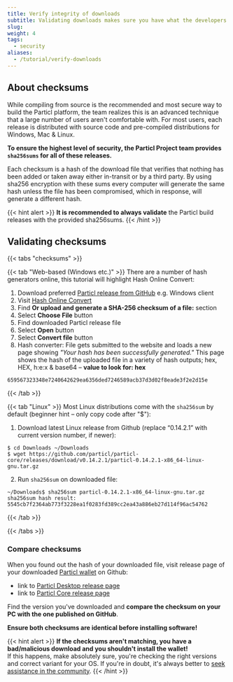 ```yaml
---
title: Verify integrity of downloads
subtitle: Validating downloads makes sure you have what the developers released – and not installing any fake or malware-infected software
slug: 
weight: 4
tags:
  - security
aliases:
  - /tutorial/verify-downloads
---
```


## About checksums

While compiling from source is the recommended and most secure way to build the Particl platform, the team realizes this is an advanced technique that a large number of users aren't comfortable with. For most users, each release is distributed with source code and pre-compiled distributions for Windows, Mac & Linux.

**To ensure the highest level of security, the Particl Project team provides `sha256sums` for all of these releases.**

Each checksum is a hash of the download file that verifies that nothing has been added or taken away either in-transit or by a third party. By using sha256 encryption with these sums every computer will generate the same hash unless the file has been compromised, which in response, will generate a different hash.

{{< hint alert >}}
**It is recommended to always validate** the Particl build releases with the provided sha256sums.
{{< /hint >}}

## Validating checksums

{{< tabs "checksums" >}}

{{< tab "Web-based (Windows etc.)" >}}
There are a number of hash generators online, this tutorial will highlight Hash Online Convert:

1. Download preferred [Particl release from GitHub](https://github.com/particl/particl-core/releases/latest) e.g. Windows client
2. Visit [Hash Online Convert](http://hash.online-convert.com/sha256-generator)
3. Find **Or upload and generate a SHA-256 checksum of a file:** section
4. Select **Choose File** button
5. Find downloaded Particl release file
6. Select **Open** button
7. Select **Convert file** button
8. Hash converter: File gets submitted to the website and loads a new page showing _"Your hash has been successfully generated."_ This page shows the hash of the uploaded file in a variety of hash outputs; hex, HEX, h:e:x & base64 – **value to look for: hex**

```
659567323348e7240642629ea6356ded7246589acb37d3d02f8eade3f2e2d15e
```
{{< /tab >}}

{{< tab "Linux" >}}
Most Linux distributions come with the `sha256sum` by default (beginner hint – only copy code after "$"):

1. Download latest Linux release from Github (replace “0.14.2.1” with current version number, if newer):

```
$ cd Downloads ~/Downloads
$ wget https://github.com/particl/particl-core/releases/download/v0.14.2.1/particl-0.14.2.1-x86_64-linux-gnu.tar.gz
```

2. Run `sha256sum` on downloaded file:

```
~/Downloads$ sha256sum particl-0.14.2.1-x86_64-linux-gnu.tar.gz
sha256sum hash result: 5545cb7f2364ab773f3228ea1f0283fd389cc2ea43a886eb27d114f96ac54762
```
{{< /tab >}}

{{< /tabs >}}


### Compare checksums

When you found out the hash of your downloaded file, visit release page of your downloaded [Particl wallet](/learn/wallets/overview) on Github:

- link to [Particl Desktop release page](https://github.com/particl/particl-desktop/releases)
- link to [Particl Core release page](https://github.com/particl/particl-core/releases)

Find the version you've downloaded and **compare the checksum on your PC with the one published on GitHub**.

**Ensure both checksums are identical before installing software!**

{{< hint alert >}}
**If the checksums aren't matching, you have a bad/malicious download and you shouldn't install the wallet!**\
If this happens, make absolutely sure, you're checking the right versions and correct variant for your OS. If you're in doubt, it's always better to [seek assistance in the community](/support/overview).
{{< /hint >}}
